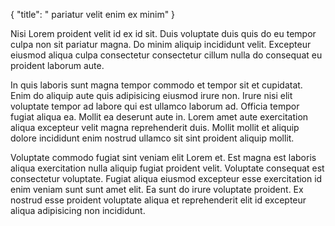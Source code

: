 {
  "title": " pariatur velit enim ex minim"
}

Nisi Lorem proident velit id ex id sit. Duis voluptate duis quis do eu tempor culpa non sit pariatur magna. Do minim aliquip incididunt velit. Excepteur eiusmod aliqua culpa consectetur consectetur cillum nulla do consequat eu proident laborum aute.

In quis laboris sunt magna tempor commodo et tempor sit et cupidatat. Enim do aliquip aute quis adipisicing eiusmod irure non. Irure nisi elit voluptate tempor ad labore qui est ullamco laborum ad. Officia tempor fugiat aliqua ea. Mollit ea deserunt aute in. Lorem amet aute exercitation aliqua excepteur velit magna reprehenderit duis. Mollit mollit et aliquip dolore incididunt enim nostrud ullamco sit sint proident aliquip mollit.

Voluptate commodo fugiat sint veniam elit Lorem et. Est magna est laboris aliqua exercitation nulla aliquip fugiat proident velit. Voluptate consequat est consectetur voluptate. Fugiat aliqua eiusmod excepteur esse exercitation id enim veniam sunt sunt amet elit. Ea sunt do irure voluptate proident. Ex nostrud esse proident voluptate aliqua et reprehenderit elit id excepteur aliqua adipisicing non incididunt.